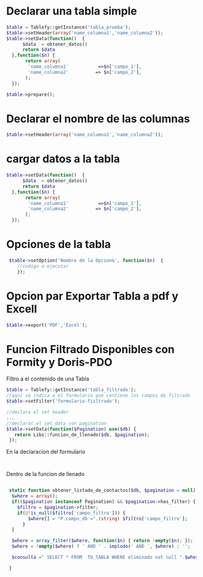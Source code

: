 # Declarar una tabla simple


```php
$table = Tablefy::getInstance('tabla_prueba');
$table->setHeader(array('name_columna1','name_columna2'));
$table->setData(function()  {
	  $data  = obtener_datos()
      return $data
  },function($n) {
       return array(
        'name_columna1'           =>$n['campo_1'],
        'name_columna2'          => $n['campo_2'],
       );
  });

$table->prepare();


```
# Declarar el nombre de las columnas
```php
$table->setHeader(array('name_columna1','name_columna2'));

```

# cargar datos a la tabla
```php
$table->setData(function()  {
	  $data  = obtener_datos()
      return $data
  },function($n) {
       return array(
        'name_columna1'           =>$n['campo_1'],
        'name_columna2'          => $n['campo_2'],
       );
  });

```





# Opciones de la tabla
```php
 $table->setOption('Nombre de la Opcion&', function($n)  {
    //codigo a ejecutar
    });

 ```


# Opcion par Exportar Tabla a pdf y Excell
```php
$table->export('PDF','Excel');

```


# Funcion Filtrado Disponibles con Formity y Doris-PDO
Filtro a el contenido de una Tabla
 ```php
 $table = Tablefy::getInstance('tabla_filtrado');
 //aqui se indica a el formulario que contiene los campos de filtrado
 $table->setFilter('formulario-fiiltrado');

 //declara el set header
 ...
 //declarar el set data con pagination
 $table->setData(function($Pagination) use($db) {
    return Libs::funcion_de_llenado($db, $pagination);
  });

 ```

En la declaracion del formulario
 ```php


 
 ```


Dentro de la funcion  de llenado
```php

 static function obtener_listado_de_contactos($db, $pagination = null) {
  $where = array();
  if(($pagination instanceof Pagination) && $pagination->has_filter) {
    $filtro = $pagination->filter;
    if(@!is_null($filtro['campo_filtro'])) {
        $where[] = "P.campo_db =".(string) $filtro['campo_filtro'];
      }     
  }

  $where = array_filter($where, function($n) { return !empty($n); });
  $where = !empty($where) ? ' AND ' . implode(' AND ', $where) : '';

  $consulta =" SELECT * FROM  TU_TABLA WHERE eliminado not null ".$where

 }
```
